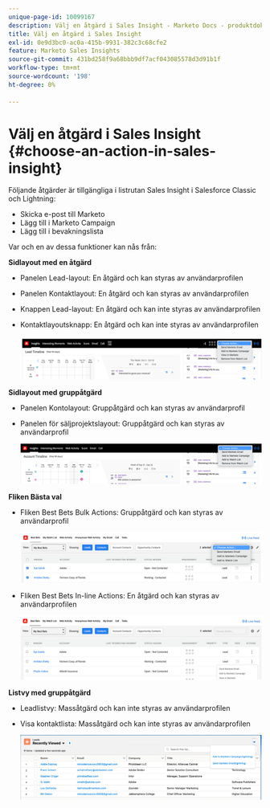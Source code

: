 ```yaml
---
unique-page-id: 10099167
description: Välj en åtgärd i Sales Insight - Marketo Docs - produktdokumentation
title: Välj en åtgärd i Sales Insight
exl-id: 0e9d3bc0-ac0a-415b-9931-382c3c68cfe2
feature: Marketo Sales Insights
source-git-commit: 431bd258f9a68bbb9df7acf043085578d3d91b1f
workflow-type: tm+mt
source-wordcount: '198'
ht-degree: 0%

---
```


# Välj en åtgärd i Sales Insight {#choose-an-action-in-sales-insight}

Följande åtgärder är tillgängliga i listrutan Sales Insight i Salesforce Classic och Lightning:

* Skicka e-post till Marketo
* Lägg till i Marketo Campaign
* Lägg till i bevakningslista

Var och en av dessa funktioner kan nås från:

**Sidlayout med en åtgärd**

* Panelen Lead-layout: En åtgärd och kan styras av användarprofilen
* Panelen Kontaktlayout: En åtgärd och kan styras av användarprofilen
* Knappen Lead-layout: En åtgärd och kan inte styras av användarprofilen
* Kontaktlayoutsknapp: En åtgärd och kan inte styras av användarprofilen

  ![](assets/choose-an-action-in-sales-insight-1.png)

**Sidlayout med gruppåtgärd**

* Panelen Kontolayout: Gruppåtgärd och kan styras av användarprofil
* Panelen för säljprojektslayout: Gruppåtgärd och kan styras av användarprofil

  ![](assets/choose-an-action-in-sales-insight-2.png)

**Fliken Bästa val**

* Fliken Best Bets Bulk Actions: Gruppåtgärd och kan styras av användarprofil

  ![](assets/choose-an-action-in-sales-insight-3.png)

* Fliken Best Bets In-line Actions: En åtgärd och kan styras av användarprofilen

  ![](assets/choose-an-action-in-sales-insight-4.png)

**Listvy med gruppåtgärd**

* Leadlistvy: Massåtgärd och kan inte styras av användarprofilen
* Visa kontaktlista: Massåtgärd och kan inte styras av användarprofilen

  ![](assets/choose-an-action-in-sales-insight-5.png)
